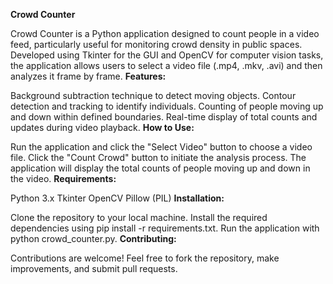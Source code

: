**Crowd Counter**

Crowd Counter is a Python application designed to count people in a video feed, particularly useful for monitoring crowd density in public spaces. Developed using Tkinter for the GUI and OpenCV for computer vision tasks, the application allows users to select a video file (.mp4, .mkv, .avi) and then analyzes it frame by frame.
**Features:**

Background subtraction technique to detect moving objects.
Contour detection and tracking to identify individuals.
Counting of people moving up and down within defined boundaries.
Real-time display of total counts and updates during video playback.
**How to Use:**

Run the application and click the "Select Video" button to choose a video file.
Click the "Count Crowd" button to initiate the analysis process.
The application will display the total counts of people moving up and down in the video.
**Requirements:**

Python 3.x
Tkinter
OpenCV
Pillow (PIL)
**Installation:**

Clone the repository to your local machine.
Install the required dependencies using pip install -r requirements.txt.
Run the application with python crowd_counter.py.
**Contributing:**

Contributions are welcome! Feel free to fork the repository, make improvements, and submit pull requests.
